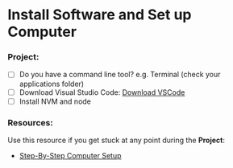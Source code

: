 # Install Software and Set up Computer

### Project: 

- [ ] Do you have a command line tool? e.g. Terminal (check your applications folder)
- [ ] Download Visual Studio Code: [Download VSCode](https://code.visualstudio.com/download)
- [ ] Install NVM and node

### Resources:

Use this resource if you get stuck at any point during the <strong>Project</strong>:

- [Step-By-Step Computer Setup](https://github.com/daphne-simons/phase-1/blob/main/phase-1/guides/computer-setup.md)

 </details>